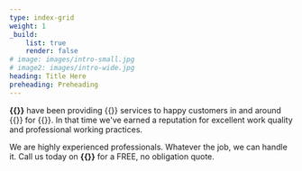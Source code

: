 ```yaml
---
type: index-grid
weight: 1
_build:
    list: true
    render: false
# image: images/intro-small.jpg
# image2: images/intro-wide.jpg
heading: Title Here
preheading: Preheading
---
```


**{{<company>}}** have been providing {{<industry>}} services to happy customers in and around {{<towncity>}} for {{<years>}}. In that time we've earned a reputation for excellent work quality and professional working practices.

We are highly experienced professionals. Whatever the job, we can handle it. Call us today on **{{<phone>}}** for a FREE, no obligation quote.



